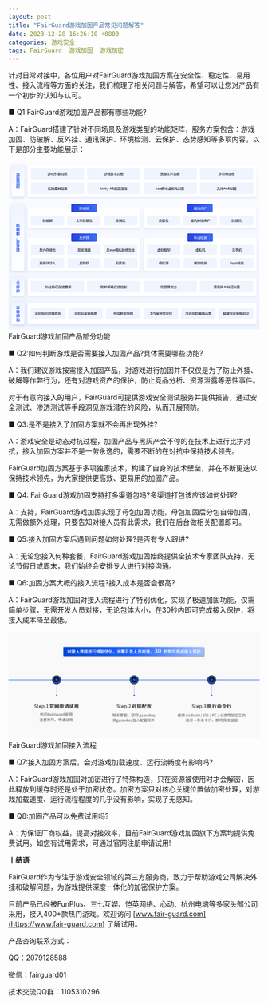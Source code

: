 ```yaml
---
layout: post
title: "FairGuard游戏加固产品常见问题解答"
date: 2023-12-28 16:26:10 +0800
categories: 游戏安全
tags: FairGuard  游戏加固  游戏加密
---
```


针对日常对接中，各位用户对FairGuard游戏加固方案在安全性、稳定性、易用性、接入流程等方面的关注，我们梳理了相关问题与解答，希望可以让您对产品有一个初步的认知与认可。<!-- more -->  

■ Q1:FairGuard游戏加固产品都有哪些功能?  

A：FairGuard搭建了针对不同场景及游戏类型的功能矩阵，服务方案包含：游戏加固、防破解、反外挂、通讯保护、环境检测、云保护、态势感知等多项内容，以下是部分主要功能展示：  

![315_21](/assets/res/202103/落地页.png)  
FairGuard游戏加固产品部分功能  

■ Q2:如何判断游戏是否需要接入加固产品?具体需要哪些功能?  

A：我们建议游戏按需接入加固产品，对游戏进行加固并不仅仅是为了防止外挂、破解等作弊行为，还有对游戏资产的保护，防止竞品分析、资源泄露等恶性事件。  

对于有意向接入的用户，FairGuard可提供游戏安全测试服务并提供报告，通过安全测试、渗透测试等手段洞见游戏潜在的风险，从而开展预防。  

■ Q3:是不是接入了加固方案就不会再出现外挂?  

A：游戏安全是动态对抗过程，加固产品与黑灰产会不停的在技术上进行比拼对抗，接入加固方案并不是一劳永逸的，需要不断的在对抗中保持技术领先。  

FairGuard加固方案基于多项独家技术，构建了自身的技术壁垒，并在不断更迭以保持技术领先，为大家提供更高效、更易用的加固产品。  

■ Q4: FairGuard游戏加固支持打多渠道包吗?多渠道打包该应该如何处理?  

A：支持，FairGuard游戏加固实现了母包加固功能，母包加固后分包自带加固，无需做额外处理，只要告知对接人员有此需求，我们在后台做相关配置即可。  

■ Q5:接入加固方案后遇到问题如何处理?是否有专人跟进?  

A：无论您接入何种套餐，FairGuard游戏加固始终提供全技术专家团队支持，无论节假日或周末，我们始终会安排专人进行对接沟通。  

■ Q6:加固方案大概的接入流程?接入成本是否会很高?  

A：FairGuard游戏加固对接入流程进行了特别优化，实现了极速加固功能，仅需简单步骤，无需开发人员对接，无论包体大小，在30秒内即可完成接入保护，将接入成本降至最低。  

![315_21](/assets/res/202103/接入流程.png)  
FairGuard游戏加固接入流程  

■ Q7:接入加固方案后，会对游戏加载速度、运行流畅度有影响吗?  

A：FairGuard游戏加固对加密进行了特殊构造，只在资源被使用时才会解密，因此释放到缓存时还是处于加密状态。加密方案只对核心关键位置做加密处理，对游戏加载速度、运行流程程度的几乎没有影响，实现了无感知。  

■ Q8:加固产品可以免费试用吗?  

A：为保证厂商权益，提高对接效率，目前FairGuard游戏加固旗下方案均提供免费试用。如您有试用需求，可通过官网注册申请试用!  

**丨结语**  

FairGuard作为专注于游戏安全领域的第三方服务商，致力于帮助游戏公司解决外挂和破解问题，为游戏提供深度一体化的加密保护方案。  

目前产品已经被FunPlus、三七互娱、恺英网络、心动、杭州电魂等多家头部公司采用，接入400+款热门游戏。欢迎访问 [www.fair-guard.com](https://www.fair-guard.com) 了解试用。    

产品咨询联系方式：  

QQ：2079128588  

微信：fairguard01  

技术交流QQ群：1105310296  